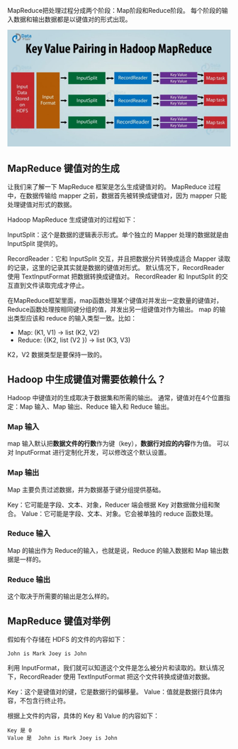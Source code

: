 MapReduce把处理过程分成两个阶段：Map阶段和Reduce阶段。
每个阶段的输入数据和输出数据都是以键值对的形式出现。

![mapReduceStepMapFlow01.png](img/05/mapReduceStepMapFlow01.png)

## MapReduce 键值对的生成
让我们来了解一下 MapReduce 框架是怎么生成键值对的。
MapReduce 过程中，在数据传输给 mapper 之前，数据首先被转换成键值对，因为 mapper 只能处理键值对形式的数据。

Hadoop MapReduce 生成键值对的过程如下：

InputSplit：这个是数据的逻辑表示形式。单个独立的 Mapper 处理的数据就是由 InputSplit 提供的。

RecordReader：它和 InputSplit 交互，并且把数据分片转换成适合 Mapper 读取的记录，这里的记录其实就是数据的键值对形式。
默认情况下，RecordReader 使用 TextInputFormat 把数据转换成键值对。
RecordReader 和 InputSplit 的交互直到文件读取完成才停止。

在MapReduce框架里面，map函数处理某个键值对并发出一定数量的键值对，Reduce函数处理按相同键分组的值，并发出另一组键值对作为输出。
map 的输出类型应该和 reduce 的输入类型一致。比如：
* Map: (K1, V1) -> list (K2, V2)
* Reduce: {(K2, list (V2 }) -> list (K3, V3)

K2，V2 数据类型是要保持一致的。

## Hadoop 中生成键值对需要依赖什么？
Hadoop 中键值对的生成取决于数据集和所需的输出。
通常，键值对在4个位置指定：Map 输入、Map 输出、Reduce 输入和 Reduce 输出。

### Map 输入
map 输入默认把**数据文件的行数**作为键（key），**数据行对应的内容**作为值。
可以对 InputFormat 进行定制化开发，可以修改这个默认设置。

### Map 输出
Map 主要负责过滤数据，并为数据基于键分组提供基础。

Key：它可能是字段、文本、对象，Reducer 端会根据 Key 对数据做分组和聚合。
Value：它可能是字段、文本、对象。它会被单独的 reduce 函数处理。

### Reduce 输入
Map 的输出作为 Reduce的输入，也就是说，Reduce 的输入数据和 Map 输出数据是一样的。

### Reduce 输出
这个取决于所需要的输出是怎么样的。

## MapReduce 键值对举例
假如有个存储在 HDFS 的文件的内容如下：
```text
John is Mark Joey is John
```

利用 InputFormat，我们就可以知道这个文件是怎么被分片和读取的。默认情况下，RecordReader 使用 TextInputFormat 把这个文件转换成键值对数据。

Key：这个是键值对的键，它是数据行的偏移量。
Value：值就是数据行具体内容，不包含行终止符。

根据上文件的内容，具体的 Key 和 Value 的内容如下：
```text
Key 是 0
Value 是  John is Mark Joey is John
```

